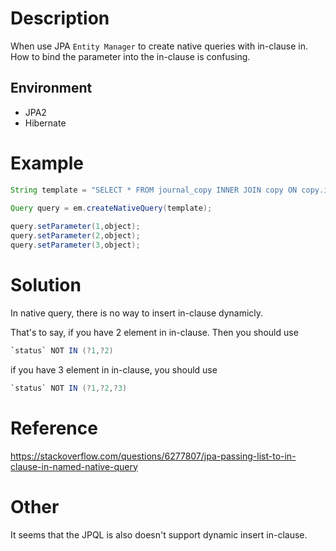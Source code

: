 # Description
When use JPA `Entity Manager` to create native queries with in-clause in. How to bind the parameter into the in-clause is confusing.

## Environment
* JPA2
* Hibernate

# Example
```java
String template = "SELECT * FROM journal_copy INNER JOIN copy ON copy.id = journal_copy.copy_id WHERE `status` NOT IN (?1,?2,?3)";

Query query = em.createNativeQuery(template);
 
query.setParameter(1,object);
query.setParameter(2,object);
query.setParameter(3,object);
```

# Solution
In native query, there is no way to insert in-clause dynamicly. 

That's to say, if you have 2 element in in-clause. Then you should use
```java
`status` NOT IN (?1,?2)
```
if you have 3 element in in-clause, you should use
```java
`status` NOT IN (?1,?2,?3)
```

# Reference
https://stackoverflow.com/questions/6277807/jpa-passing-list-to-in-clause-in-named-native-query

# Other
It seems that the JPQL is also doesn't support dynamic insert in-clause.
